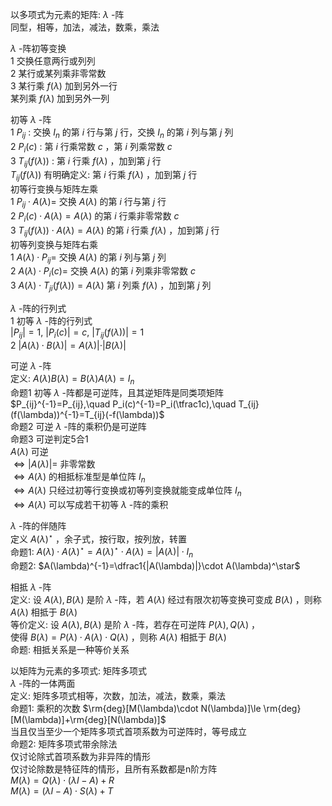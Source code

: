 以多项式为元素的矩阵:  $\lambda$ -阵    
同型，相等，加法，减法，数乘，乘法    
    
 $\lambda$ -阵初等变换    
   1 交换任意两行或列列    
   2 某行或某列乘非零常数    
   3 某行乘 $f(\lambda)$ 加到另外一行    
     某列乘 $f(\lambda)$ 加到另外一列    
    
初等 $\lambda$ -阵    
  1  $P_{ij}$ : 交换 $I_n$ 的第 $i$ 行与第 $j$ 行，交换 $I_n$ 的第 $i$ 列与第 $j$ 列    
  2  $P_i(c)$ : 第 $i$ 行乘常数 $c$ ，第 $i$ 列乘常数 $c$     
  3  $T_{ij}(f(\lambda))$ : 第 $i$ 行乘 $f(\lambda)$ ，加到第 $j$ 行     
     $T_{ij}(f(\lambda))$ 有明确定义: 第 $i$ 行乘 $f(\lambda)$ ，加到第 $j$ 行    
  初等行变换与矩阵左乘    
     $1\ P_{ij}\cdot A(\lambda)=$ 交换 $A(\lambda)$ 的第 $i$ 行与第 $j$ 行    
     $2\ P_i(c)\cdot A(\lambda)=A(\lambda)$ 的第 $i$ 行乘非零常数 $c$     
     $3\ T_{ij}(f(\lambda))\cdot A(\lambda)=A(\lambda)$ 的第 $i$ 行乘 $f(\lambda)$ ，加到第 $j$ 行    
  初等列变换与矩阵右乘    
     $1\ A(\lambda)\cdot P_{ij}=$ 交换 $A(\lambda)$ 的第 $i$ 列与第 $j$ 列    
     $2\ A(\lambda)\cdot P_i(c)=$ 交换 $A(\lambda)$ 的第 $i$ 列乘非零常数 $c$     
     $3\ A(\lambda)\cdot T_{ji}(f(\lambda))=A(\lambda)$ 第 $i$ 列乘 $f(\lambda)$ ，加到第 $j$ 列    
    
 $\lambda$ -阵的行列式    
   1 初等 $\lambda$ -阵的行列式    
      $|P_{ij}|=1,\ |P_i(c)|=c,\ |T_{ij}(f(\lambda))|=1$     
   2  $|A(\lambda)\cdot B(\lambda)|=A(\lambda)|\cdot|B(\lambda)|$     
    
可逆 $\lambda$ -阵    
   定义:  $A(\lambda)B(\lambda)=B(\lambda)A(\lambda)=I_n$     
   命题1 初等 $\lambda$ -阵都是可逆阵，且其逆矩阵是同类项矩阵    
         $P_{ij}^{-1}=P_{ij},\quad P_i(c)^{-1}=P_i(\tfrac1c),\quad T_{ij}(f(\lambda))^{-1}=T_{ij}(-f(\lambda))$     
   命题2 可逆 $\lambda$ -阵的乘积仍是可逆阵    
   命题3 可逆判定5合1    
         $A(\lambda)$ 可逆    
         $\Leftrightarrow|A(\lambda)|=$ 非零常数    
         $\Leftrightarrow A(\lambda)$ 的相抵标准型是单位阵 $I_n$     
         $\Leftrightarrow A(\lambda)$ 只经过初等行变换或初等列变换就能变成单位阵 $I_n$     
         $\Leftrightarrow A(\lambda)$ 可以写成若干初等 $\lambda$ -阵的乘积    
    
 $\lambda$ -阵的伴随阵    
  定义  $A(\lambda)^\star$ ，余子式，按行取，按列放，转置    
  命题1:  $A(\lambda)\cdot A(\lambda)^\star=A(\lambda)^\star\cdot A(\lambda)=|A(\lambda)|\cdot I_n$     
  命题2:  $A(\lambda)^{-1}=\dfrac1{|A(\lambda)|}\cdot A(\lambda)^\star$     
    
相抵 $\lambda$ -阵    
  定义: 设 $A(\lambda), B(\lambda)$ 是阶 $\lambda$ -阵，若 $A(\lambda)$ 经过有限次初等变换可变成 $B(\lambda)$ ，则称 $A(\lambda)$ 相抵于 $B(\lambda)$     
  等价定义: 设 $A(\lambda), B(\lambda)$ 是阶 $\lambda$ -阵，若存在可逆阵 $P(\lambda),Q(\lambda)$ ，    
          使得 $B(\lambda)=P(\lambda)\cdot A(\lambda)\cdot Q(\lambda)$ ，则称 $A(\lambda)$ 相抵于 $B(\lambda)$     
  命题: 相抵关系是一种等价关系    
    
    
以矩阵为元素的多项式: 矩阵多项式    
   $\lambda$ -阵的一体两面    
  定义: 矩阵多项式相等，次数，加法，减法，数乘，乘法    
  命题1: 乘积的次数 $\rm{deg}[M(\lambda)\cdot N(\lambda)]\le \rm{deg}[M(\lambda)]+\rm{deg}[N(\lambda)]$     
        当且仅当至少一个矩阵多项式首项系数为可逆阵时，等号成立    
  命题2: 矩阵多项式带余除法    
        仅讨论除式首项系数为非异阵的情形    
        仅讨论除数是特征阵的情形，且所有系数都是n阶方阵    
         $M(\lambda)=Q(\lambda)\cdot(\lambda I-A)+R$     
         $M(\lambda)=(\lambda I-A)\cdot S(\lambda)+T$     
